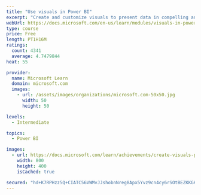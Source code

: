 ```yaml
---
title: "Use visuals in Power BI"
excerpt: "Create and customize visuals to present data in compelling and insightful ways."
webUrl: https://docs.microsoft.com/en-us/learn/modules/visuals-in-power-bi/
type: course
price: Free
length: PT1H16M
ratings:
  count: 4341
  average: 4.7479844
heat: 55

provider:
  name: Microsoft Learn
  domain: microsoft.com
  images:
    - url: /assets/images/organizations/microsoft.com-50x50.jpg
      width: 50
      height: 50

levels:
  - Intermediate

topics:
  - Power BI

images:
  - url: https://docs.microsoft.com/learn/achievements/create-visuals-power-bi-desktop-social.png
    width: 800
    height: 400
    isCached: true

secured: "hd+K7RPHzz5Q+CIATC56VWMvJJshobnNreg8Apx5Yvz9cn4cy6rSOtBEZKKGK1x3xAb9QZncFWmvRyh9cbzFudXUt37ux21uqvkVwoS2CVPBtdROPlAyNQ5jkjS/FqfwgbGwMj7Bdm3gm72umj7I3B3q88QtL/IDHw+0eIOOxFamfwypuJjuDUiLlVjadN/BLxV4vnYS+eJfUEXQtaQertNhLc4cyawR47SfSU2y9wSYy1bHQXBLXh686TRxLc+zfM1rNcMRlGGOq5QlqtIhay4nD19xBHDprOpf9aUpQBipKs2oX3rX/RmihY2AJkkqKUxP7ij1w9MHR+mfWY8UTaHkK8muF6+1oR243n6yrTaIhPy6gBTpP/hKnSITMqaawwFpSXNdrm5usOIPvm3ieMupfgqFJ36uMg3fZOFppeQ=;0I7AwqtmWNxN0iX7rdiplg=="
---
```


